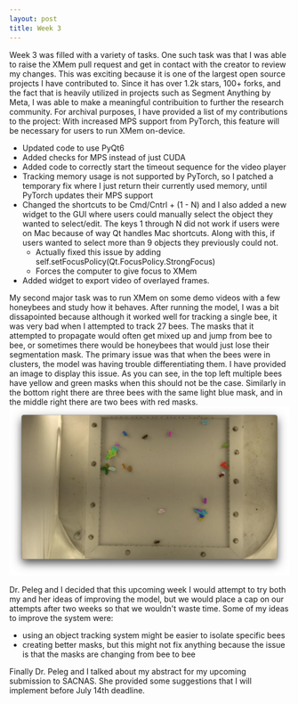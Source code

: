 ```yaml
---
layout: post
title: Week 3
---
```


Week 3 was filled with a variety of tasks. One such task was that I was able to raise the XMem pull request and get in contact with the creator
to review my changes. This was exciting because it is one of the largest open source projects I have contributed to. Since it has over 1.2k stars,
100+ forks, and the fact that is heavily utilized in projects such as Segment Anything by Meta, I was able to make a meaningful contribuition
to further the research community. For archival purposes, I have provided a list of my contributions to the project:
With increased MPS support from PyTorch, this feature will be necessary for users to run XMem on-device.
- Updated code to use PyQt6
- Added checks for MPS instead of just CUDA
- Added code to correctly start the timeout sequence for the video player
- Tracking memory usage is not supported by PyTorch, so I patched a temporary fix where I just return their currently used memory, until PyTorch updates their MPS support
- Changed the shortcuts to be Cmd/Cntrl + (1 - N) and I also added a new widget to the GUI where users could manually select the object they wanted to select/edit. The keys 1 through N did not work if users were on Mac because of way Qt handles Mac shortcuts. Along with this, if users wanted to select more than 9 objects they previously could not.
    - Actually fixed this issue by adding self.setFocusPolicy(Qt.FocusPolicy.StrongFocus)
    - Forces the computer to give focus to XMem
- Added widget to export video of overlayed frames.


My second major task was to run XMem on some demo videos with a few honeybees and study how it behaves. After running the model, I was a bit
dissapointed because although it worked well for tracking a single bee, it was very bad when I attempted to track 27 bees. The masks that
it attempted to propagate would often get mixed up and jump from bee to bee, or sometimes there would be honeybees that would just lose their
segmentation mask. The primary issue was that when the bees were in clusters, the model was having trouble differentiating them. I have
provided an image to display this issue. As you can see, in the top left multiple bees have yellow and green masks when this should not be the case.
Similarly in the bottom right there are three bees with the same light blue mask, and in the middle right there are two bees with red masks.
![Bees](../images/xmem_error.png)


Dr. Peleg and I decided that this upcoming week I would attempt to try both my and her ideas of improving the model, but we would place a cap
on our attempts after two weeks so that we wouldn't waste time. Some of my ideas to improve the system were:
  - using an object tracking system might be easier to isolate specific bees
  - creating better masks, but this might not fix anything because the issue is that the masks are changing from bee to bee


Finally Dr. Peleg and I talked about my abstract for my upcoming submission to SACNAS. She provided some suggestions that I will implement before
July 14th deadline.
